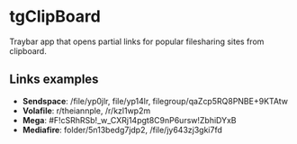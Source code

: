 # tgClipBoard
Traybar app that opens partial links for popular filesharing sites from clipboard.

## Links examples
* **Sendspace**: /file/yp0jlr, file/yp14lr, filegroup/qaZcp5RQ8PNBE+9KTAtw</br>
* **Volafile**: r/theiannple, /r/kzl1wp2m</br>
* **Mega**: #F!cSRhRSb!_w_CXRj14pgt8C9nP6ursw!ZbhiDYxB</br>
* **Mediafire**: folder/5n13bedg7jdp2, /file/jy643zj3gki7fd</br>
